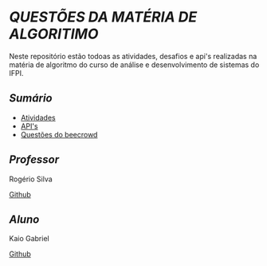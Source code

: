 


 # ***QUESTÕES DA MATÉRIA DE ALGORITIMO***

Neste repositório estão todoas as atividades, desafios e api's realizadas na matéria de algoritmo do curso de análise e desenvolvimento de sistemas do IFPI.

## ***Sumário***

 - [Atividades](https://github.com/KaioGabriel-the/Algoritmo/tree/161bfc36bb8aa4ce39a37e4e14c2c8ed4f18a894/listas)
 - [API's](https://github.com/KaioGabriel-the/Algoritmo/tree/161bfc36bb8aa4ce39a37e4e14c2c8ed4f18a894/API's)
 - [Questões do beecrowd](https://github.com/KaioGabriel-the/Algoritmo/tree/161bfc36bb8aa4ce39a37e4e14c2c8ed4f18a894/bee)

## ***Professor***
Rogério Silva

[Github](https://github.com/rogeriosilva-ifpi)
## ***Aluno***
Kaio Gabriel

[Github](https://github.com/KaioGabriel-the/)

